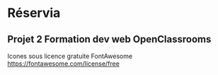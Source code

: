 # Réservia
## Projet 2 Formation dev web OpenClassrooms

Icones sous licence gratuite FontAwesome
https://fontawesome.com/license/free